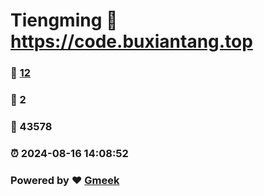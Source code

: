 # Tiengming :link: https://code.buxiantang.top 
### :page_facing_up: [12](https://code.buxiantang.top/tag.html) 
### :speech_balloon: 2 
### :hibiscus: 43578 
### :alarm_clock: 2024-08-16 14:08:52 
### Powered by :heart: [Gmeek](https://github.com/Meekdai/Gmeek)
